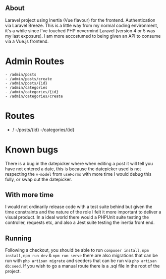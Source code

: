 ## About

Laravel project using Inertia (Vue flavour) for the frontend. Authentication via Laravel Breeze. This is a little way from my normal coding environment, it's a while since I've touched PHP nevermind Laravel (version 4 or 5 was my last exposure). I am more accostumed to being given an API to consume via a Vue.js frontend. 

# Admin Routes
	- /admin/posts
	- /admin/posts/create
	- /admin/posts/{id}
	- /admin/categories
	- /admin/categories/{id}
	- /admin/categories/create

# Routes
 - /
 -/posts/{id}
 -/categories/{id}

 # Known bugs

 There is a bug in the datepicker where when editing a post it will tell you have not entered a date, this is because the datepicker used is not respecting the `v-model` from `useForms` with more time I would debug this fully, or swap out the datepicker.

## With more time

I would not ordinarily release code with a test suite behind but given the time constraints and the nature of the role I felt it more important to deliver a visual product. In a ideal world there would a PHPUnit suite testing the controller, requests etc, and also a Jest suite testing the inertia front end. 

## Running

Following a checkout, you should be able to run `composer install`, `npm install`, `npm run dev` & `npm run serve` there are also migrations that can be run with `php artisan migrate` and seeders that can be run via `php artisan db:seed`. If you wish to go a manual route there is a .sql file in the root of the project. 